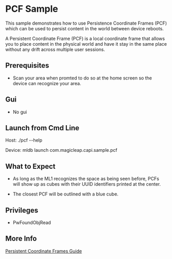 # PCF Sample

This sample demonstrates how to use Persistence Coordinate Frames
(PCF) which can be used to persist content in the world between device
reboots.

A Persistent Coordinate Frame (PCF) is a local coordinate
frame that allows you to place content in the physical world and have
it stay in the same place without any drift across multiple user
sessions.

## Prerequisites

- Scan your area when promted to do so at the home screen so the
  device can recognize your area.

## Gui

- No gui

## Launch from Cmd Line

Host: ./pcf --help

Device: mldb launch com.magicleap.capi.sample.pcf

## What to Expect

- As long as the ML1 recognizes the space as being seen before, PCFs
  will show up as cubes with their UUID identifiers printed at the
  center.

- The closest PCF will be outlined with a blue cube.

## Privileges

- PwFoundObjRead

## More Info

[Persistent Coordinate Frames Guide](https://creator.magicleap.com/learn/guides/persistent-coordinate-frames)
